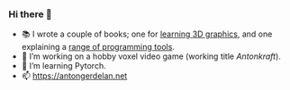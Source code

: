 ### Hi there 👋

- 📚 I wrote a couple of books; one for [learning 3D graphics](https://antongerdelan.net/opengl/), and one explaining a [range of programming tools](https://antongerdelan.net/pro_programming_tools_book/index.html).
- 🔭 I’m working on a hobby voxel video game (working title _Antonkraft_).
- 🌱 I’m learning Pytorch.
- 📫 https://antongerdelan.net

<!--
**capnramses/capnramses** is a ✨ _special_ ✨ repository because its `README.md` (this file) appears on your GitHub profile.

Here are some ideas to get you started:


- 
- 👯 I’m looking to collaborate on ...
- 🤔 I’m looking for help with ...
- 💬 Ask me about ...
- 📫 How to reach me: ...
- 😄 Pronouns: ...
- ⚡ Fun fact: ...
-->
